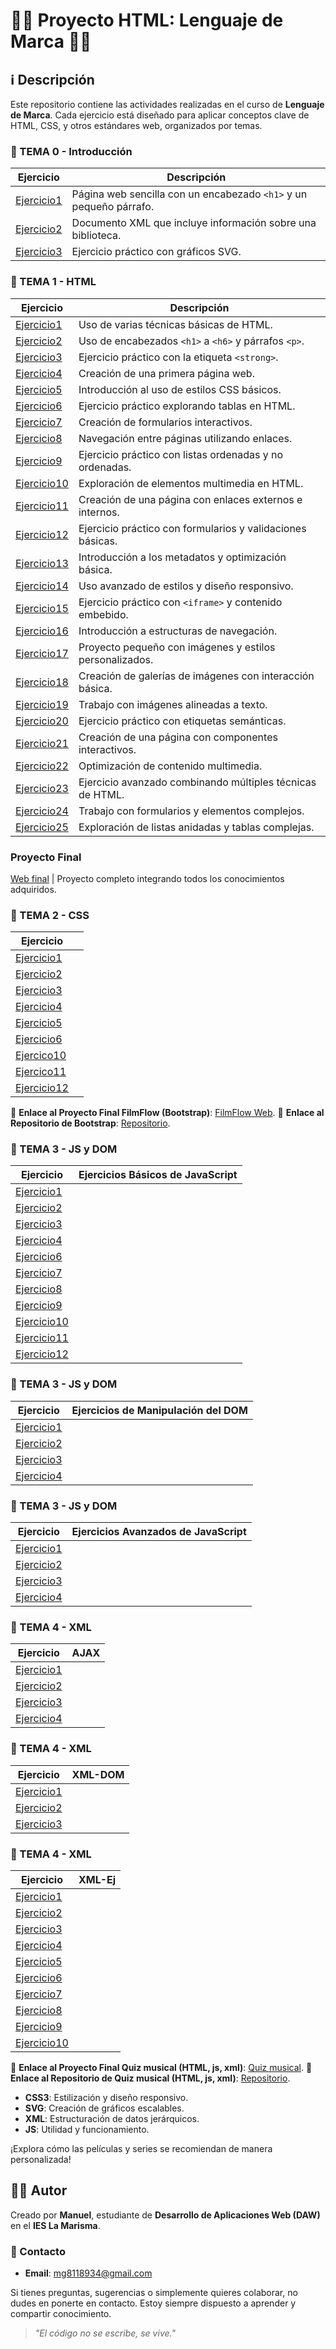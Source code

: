 # 🚀🚀 Proyecto HTML: Lenguaje de Marca 🚀🚀

## ℹ️ Descripción
Este repositorio contiene las actividades realizadas en el curso de **Lenguaje de Marca**. Cada ejercicio está diseñado para aplicar conceptos clave de HTML, CSS, y otros estándares web, organizados por temas.


### 📂 TEMA 0 - Introducción
Ejercicio | Descripción
-----------|--------------
[Ejercicio1](/tema%200/prueba-1.html) | Página web sencilla con un encabezado `<h1>` y un pequeño párrafo.
[Ejercicio2](/tema%200/prueba-2.xml) | Documento XML que incluye información sobre una biblioteca.
[Ejercicio3](/tema%200/prueba-3.html) | Ejercicio práctico con gráficos SVG.

### 📂 TEMA 1 - HTML
Ejercicio | Descripción
-----------|--------------
[Ejercicio1](/tema%201/Ej1.html) | Uso de varias técnicas básicas de HTML.
[Ejercicio2](/tema%201/Ej2.html) | Uso de encabezados `<h1>` a `<h6>` y párrafos `<p>`.
[Ejercicio3](/tema%201/Ej3.html) | Ejercicio práctico con la etiqueta `<strong>`.
[Ejercicio4](/tema%201/Ej4.html) | Creación de una primera página web.
[Ejercicio5](/tema%201/Ej5.html) | Introducción al uso de estilos CSS básicos.
[Ejercicio6](/tema%201/Ej6.html) | Ejercicio práctico explorando tablas en HTML.
[Ejercicio7](/tema%201/Ej7.html) | Creación de formularios interactivos.
[Ejercicio8](/tema%201/ej8) | Navegación entre páginas utilizando enlaces.
[Ejercicio9](/tema%201/Ej9.html) | Ejercicio práctico con listas ordenadas y no ordenadas.
[Ejercicio10](/tema%201/ej10.html) | Exploración de elementos multimedia en HTML.
[Ejercicio11](/tema%201/Ej11.html) | Creación de una página con enlaces externos e internos.
[Ejercicio12](/tema%201/Ej12.html) | Ejercicio práctico con formularios y validaciones básicas.
[Ejercicio13](/tema%201/Ej13.html) | Introducción a los metadatos y optimización básica.
[Ejercicio14](/tema%201/Ej14.html) | Uso avanzado de estilos y diseño responsivo.
[Ejercicio15](/tema%201/Ej15.html) | Ejercicio práctico con `<iframe>` y contenido embebido.
[Ejercicio16](/tema%201/Ej16.html) | Introducción a estructuras de navegación.
[Ejercicio17](/tema%201/Ej17) | Proyecto pequeño con imágenes y estilos personalizados.
[Ejercicio18](/tema%201/Ej18) | Creación de galerías de imágenes con interacción básica.
[Ejercicio19](/tema%201/Ej19) | Trabajo con imágenes alineadas a texto.
[Ejercicio20](/tema%201/Ej20.html) | Ejercicio práctico con etiquetas semánticas.
[Ejercicio21](/tema%201/Ej21) | Creación de una página con componentes interactivos.
[Ejercicio22](/tema%201/Ej22) | Optimización de contenido multimedia.
[Ejercicio23](/tema%201/Ej23) | Ejercicio avanzado combinando múltiples técnicas de HTML.
[Ejercicio24](/tema%201/Ej24.html) | Trabajo con formularios y elementos complejos.
[Ejercicio25](/tema%201/Ej25.html) | Exploración de listas anidadas y tablas complejas.

### Proyecto Final
[Web final](https://spacecrf.github.io/MGR.github.io/) | Proyecto completo integrando todos los conocimientos adquiridos.

### 📂 TEMA 2 - CSS
Ejercicio | ‎ 
-----------|--------------
[Ejercicio1](/tema3/Ej1.html) |
[Ejercicio2](/tema3/Ej2) |
[Ejercicio3](/tema3/Ej3.html) |
[Ejercicio4](/tema3/Ej4.html) | 
[Ejercicio5](/tema3/Ej5.html) |
[Ejercicio6](/tema3/Ej6.html) |
[Ejercico10](/tema3/Ej10.html) |
[Ejercico11](/tema3/Ej11) |
[Ejercicio12](/tema3/Ej12.html) |

🌟 **Enlace al Proyecto Final FilmFlow (Bootstrap)**: [FilmFlow Web](https://spacecrf.github.io/FilmFlow/).
🌟 **Enlace al Repositorio de Bootstrap**: [Repositorio](https://github.com/spacecrf/FilmFlow).

### 📂 TEMA 3 - JS y DOM
Ejercicio | ‎Ejercicios Básicos de JavaScript
-----------|--------------
[Ejercicio1](/tema2/Ejercico1) |
[Ejercicio2](/tema2/Ejercicio%202) |
[Ejercicio3](/tema2/Ej3.html) |
[Ejercicio4](/tema2/Ej4.html) | 
[Ejercicio6](/tema2/Ej6.html) | 
[Ejercicio7](/tema2/Ej7.html) | 
[Ejercicio8](/tema2/Ej8.html) | 
[Ejercicio9](/tema2/Ej9.html) | 
[Ejercicio10](/tema2/Ej10.html) | 
[Ejercicio11](/tema2/Ej11.html) | 
[Ejercicio12](/tema2/Ej12.html) | 

### 📂 TEMA 3 - JS y DOM
Ejercicio | Ejercicios de Manipulación del DOM
-----------|--------------
[Ejercicio1](/tema2/Ej1D.html) |
[Ejercicio2](/tema2/Ej2D.html) |
[Ejercicio3](/tema2/Ej3D.html) |
[Ejercicio4](/tema2/Ej4D.html) |

### 📂 TEMA 3 - JS y DOM
Ejercicio | Ejercicios Avanzados de JavaScript
-----------|--------------
[Ejercicio1](/tema2/Ej1JS.html) |
[Ejercicio2](/tema2/Ej2JS.html) |
[Ejercicio3](/tema2/Ej3JS.html) |
[Ejercicio4](/tema2/Ej4JS.html) |


### 📂 TEMA 4 - XML
Ejercicio | AJAX
-----------|--------------
[Ejercicio1](/tema4/AJAX/ej1.html) |
[Ejercicio2](/tema4/AJAX/Ej2.html) |
[Ejercicio3](/tema4/AJAX/Ej3.html) |
[Ejercicio4](/tema4/AJAX/Ej5.html) |

### 📂 TEMA 4 - XML
Ejercicio | XML-DOM
-----------|--------------
[Ejercicio1](/tema4/XML-DOM/Ej1D.html) |
[Ejercicio2](/tema4/XML-DOM/Ej2D.html) |
[Ejercicio3](/tema4/XML-DOM/Ej3D.html) |

### 📂 TEMA 4 - XML
Ejercicio | XML-Ej
-----------|--------------
[Ejercicio1](/tema4/XML-Ej/XM1.xml) |
[Ejercicio2](/tema4/XML-Ej/XM2.xml) |
[Ejercicio3](/tema4/XML-Ej/XM3.xml) |
[Ejercicio4](/tema4/XML-Ej/XM4.xml) |
[Ejercicio5](/tema4/XML-Ej/XM5.xml) |
[Ejercicio6](/tema4/XML-Ej/XM6.xml) |
[Ejercicio7](/tema4/XML-Ej/XM7.xml) |
[Ejercicio8](/tema4/XML-Ej/XM8.xml) |
[Ejercicio9](/tema4/XML-Ej/XM9.xml) |
[Ejercicio10](/tema4/XML-Ej/XM10.xml) |




🌟 **Enlace al Proyecto Final Quiz musical (HTML, js, xml)**: [Quiz musical](https://spacecrf.github.io/Quiz/).
🌟 **Enlace al Repositorio de Quiz musical (HTML, js, xml)**: [Repositorio](https://github.com/spacecrf/Quiz).

- **CSS3**: Estilización y diseño responsivo.
- **SVG**: Creación de gráficos escalables.
- **XML**: Estructuración de datos jerárquicos.
- **JS**: Utilidad y funcionamiento.



¡Explora cómo las películas y series se recomiendan de manera personalizada!

## 👨‍💻 Autor
Creado por **Manuel**, estudiante de **Desarrollo de Aplicaciones Web (DAW)** en el **IES La Marisma**.  

### 🌟 Contacto
- **Email**: [mg8118934@gmail.com](mg8118934@gmail.com)  

Si tienes preguntas, sugerencias o simplemente quieres colaborar, no dudes en ponerte en contacto. Estoy siempre dispuesto a aprender y compartir conocimiento.  

>  *"El código no se escribe, se vive."*

